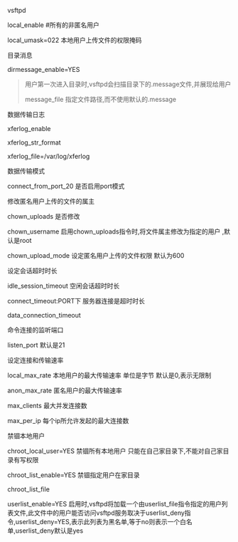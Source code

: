 vsftpd

local_enable  #所有的非匿名用户

local_umask=022  本地用户上传文件的权限掩码

目录消息

dirmessage_enable=YES

> 用户第一次进入目录时,vsftpd会扫描目录下的.message文件,并展现给用户
>
> message_file 指定文件路径,而不使用默认的.message

数据传输日志

xferlog_enable

xferlog_str_format

xferlog_file=/var/log/xferlog

数据传输模式

connect_from_port_20 是否启用port模式

修改匿名用户上传的文件的属主

chown_uploads 是否修改

chown_username 启用chown_uploads指令时,将文件属主修改为指定的用户 ,默认是root

chown_upload_mode 设定匿名用户上传的文件权限 默认为600

设定会话超时时长

idle_session_timeout 空闲会话超时时长

connect_timeout:PORT下 服务器连接是超时时长

data_connection_timeout

命令连接的监听端口

listen_port 默认是21

设定连接和传输速率

local_max_rate 本地用户的最大传输速率 单位是字节 默认是0,表示无限制

anon_max_rate 匿名用户的最大传输速率

max_clients 最大并发连接数

max_per_ip 每个ip所允许发起的最大连接数

禁锢本地用户

chroot_local_user=YES  禁锢所有本地用户 只能在自己家目录下,不能对自己家目录有写权限

chroot_list_enable=YES  禁锢指定用户在家目录

chroot_list_file



userlist_enable=YES 启用时,vsftpd将加载一个由userlist_file指令指定的用户列表文件,此文件中的用户能否访问vsftpd服务取决于userlist_deny指令,userlist_deny=YES,表示此列表为黑名单,等于no则表示一个白名单,userlist_deny默认是yes